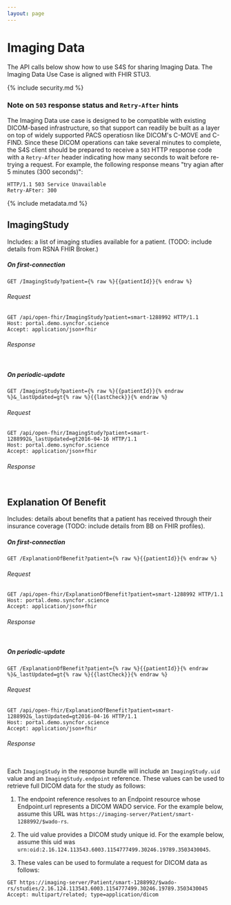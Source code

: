```yaml
---
layout: page
---
```


# Imaging Data


The API calls below show how to use S4S for sharing Imaging Data. The Imaging Data Use Case is aligned with FHIR STU3.


{% include security.md %}


### Note on `503` response status and `Retry-After` hints

The Imaging Data use case is designed to be compatible with existing DICOM-based infrastructure, so that support can readily be built as a layer on top of widely supported PACS operatiosn like DICOM's C-MOVE and C-FIND. Since these DICOM operations can take several minutes to complete, the S4S client should be prepared to receive a `503` HTTP response code with a `Retry-After` header indicating how many seconds to wait before re-trying a request. For example, the following response means "try agian after 5 minutes (300 seconds)":

```
HTTP/1.1 503 Service Unavailable
Retry-AFter: 300
```

{% include metadata.md %}

## ImagingStudy
Includes: a list of imaging studies available for a patient. (TODO: include details from RSNA FHIR Broker.)

##### On *first-connection*
    GET /ImagingStudy?patient={% raw %}{{patientId}}{% endraw %}

###### Request

```HTTP
GET /api/open-fhir/ImagingStudy?patient=smart-1288992 HTTP/1.1
Host: portal.demo.syncfor.science
Accept: application/json+fhir
```

###### Response

```JSON
```

##### On *periodic-update*
    GET /ImagingStudy?patient={% raw %}{{patientId}}{% endraw %}&_lastUpdated=gt{% raw %}{{lastCheck}}{% endraw %}

###### Request

```HTTP
GET /api/open-fhir/ImagingStudy?patient=smart-1288992&_lastUpdated=gt2016-04-16 HTTP/1.1
Host: portal.demo.syncfor.science
Accept: application/json+fhir
```

###### Response

```JSON
```

## Explanation Of Benefit
Includes: details about benefits that a patient has received through their insurance coverage (TODO: include details from BB on FHIR profiles).

##### On *first-connection*
    GET /ExplanationOfBenefit?patient={% raw %}{{patientId}}{% endraw %}

###### Request

```HTTP
GET /api/open-fhir/ExplanationOfBenefit?patient=smart-1288992 HTTP/1.1
Host: portal.demo.syncfor.science
Accept: application/json+fhir
```

###### Response

```JSON
```

##### On *periodic-update*
    GET /ExplanationOfBenefit?patient={% raw %}{{patientId}}{% endraw %}&_lastUpdated=gt{% raw %}{{lastCheck}}{% endraw %}

###### Request

```HTTP
GET /api/open-fhir/ExplanationOfBenefit?patient=smart-1288992&_lastUpdated=gt2016-04-16 HTTP/1.1
Host: portal.demo.syncfor.science
Accept: application/json+fhir
```

###### Response

```JSON
```

Each `ImagingStudy` in the response bundle will include an `ImagingStudy.uid` value and an `ImagingStudy.endpoint` reference. These values can be used to retrieve full DICOM data for the study as follows:

1. The endpoint reference resolves to an Endpoint resource whose Endpoint.url represents a DICOM WADO service. For the example below, assume this URL was `https://imaging-server/Patient/smart-1288992/$wado-rs`.

2. The uid value provides a DICOM study unique id. For the example below, assume this uid was `urn:oid:2.16.124.113543.6003.1154777499.30246.19789.3503430045`.

3. These vales can be used to formulate a request for DICOM data as follows:

```
GET https://imaging-server/Patient/smart-1288992/$wado-rs/studies/2.16.124.113543.6003.1154777499.30246.19789.3503430045
Accept: multipart/related; type=application/dicom
```

